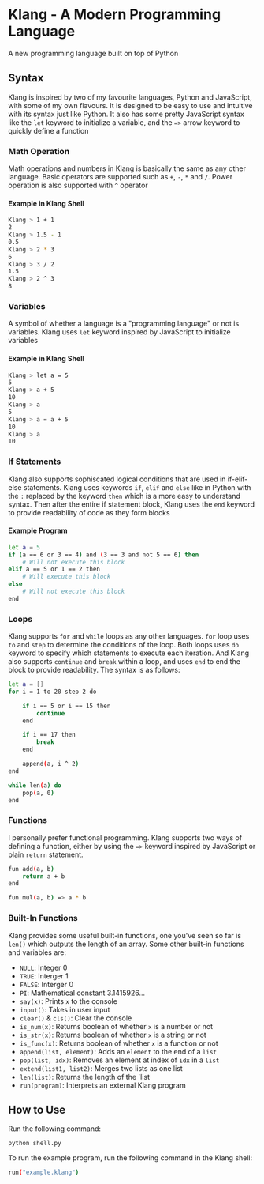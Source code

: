 # Klang - A Modern Programming Language

A new programming language built on top of Python

## Syntax

Klang is inspired by two of my favourite languages, Python and JavaScript, with some of my own flavours. It is designed to be easy to use and intuitive with its syntax just like Python. It also has some pretty JavaScript syntax like the `let` keyword to initialize a variable, and the `=>` arrow keyword to quickly define a function

### Math Operation

Math operations and numbers in Klang is basically the same as any other language. Basic operators are supported such as `+`, `-`, `*` and `/`. Power operation is also supported with `^` operator

#### Example in Klang Shell

```sh
Klang > 1 + 1
2
Klang > 1.5 - 1
0.5
Klang > 2 * 3
6
Klang > 3 / 2
1.5
Klang > 2 ^ 3
8
```

### Variables

A symbol of whether a language is a "programming language" or not is variables. Klang uses `let` keyword inspired by JavaScript to initialize variables

#### Example in Klang Shell

```sh
Klang > let a = 5
5
Klang > a + 5
10
Klang > a
5
Klang > a = a + 5
10
Klang > a
10
```

### If Statements

Klang also supports sophiscated logical conditions that are used in if-elif-else statements. Klang uses keywords `if`, `elif` and `else` like in Python with the `:` replaced by the keyword `then` which is a more easy to understand syntax. Then after the entire if statement block, Klang uses the `end` keyword to provide readability of code as they form blocks

#### Example Program

```sh
let a = 5
if (a == 6 or 3 == 4) and (3 == 3 and not 5 == 6) then
	# Will not execute this block
elif a == 5 or 1 == 2 then
	# Will execute this block
else
	# Will not execute this block
end
```

### Loops

Klang supports `for` and `while` loops as any other languages. `for` loop uses `to` and `step` to determine the conditions of the loop. Both loops uses `do` keyword to specify which statements to execute each iteration. And Klang also supports `continue` and `break` within a loop, and uses `end` to end the block to provide readability. The syntax is as follows:

```sh
let a = []
for i = 1 to 20 step 2 do

	if i == 5 or i == 15 then
		continue
	end

	if i == 17 then
		break
	end

	append(a, i ^ 2)
end

while len(a) do
	pop(a, 0)
end
```

### Functions

I personally prefer functional programming. Klang supports two ways of defining a function, either by using the `=>` keyword inspired by JavaScript or plain `return` statement.

```sh
fun add(a, b)
	return a + b
end

fun mul(a, b) => a * b
```

### Built-In Functions

Klang provides some useful built-in functions, one you've seen so far is `len()` which outputs the length of an array. Some other built-in functions and variables are:

- `NULL`: Integer 0
- `TRUE`: Interger 1
- `FALSE`: Interger 0
- `PI`: Mathematical constant 3.1415926...
- `say(x)`: Prints `x` to the console
- `input()`: Takes in user input
- `clear()` & `cls()`: Clear the console
- `is_num(x)`: Returns boolean of whether `x` is a number or not
- `is_str(x)`: Returns boolean of whether `x` is a string or not
- `is_func(x)`: Returns boolean of whether `x` is a function or not
- `append(list, element)`: Adds an `element` to the end of a `list`
- `pop(list, idx)`: Removes an element at index of `idx` in a `list`
- `extend(list1, list2)`: Merges two lists as one list
- `len(list)`: Returns the length of the `list
- `run(program)`: Interprets an external Klang program

## How to Use

Run the following command:

```
python shell.py
```

To run the example program, run the following command in the Klang shell:

```sh
run("example.klang")
```

